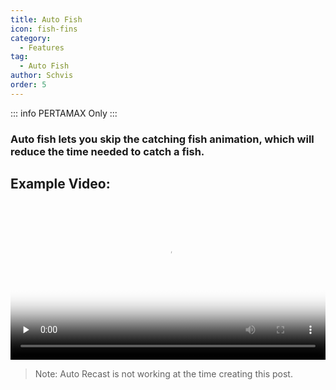 ```yaml
---
title: Auto Fish
icon: fish-fins
category:
  - Features
tag:
  - Auto Fish
author: Schvis
order: 5
---
```

::: info PERTAMAX Only
:::
### Auto fish lets you skip the catching fish animation, which will reduce the time needed to catch a fish.

## Example Video:

<video controls preload="none" width="100%" poster="https://nextcloud.atruicardona.xyz/s/A5RxPpHs7mqYgtb/preview"><source src="https://nextcloud.atruicardona.xyz/s/A5RxPpHs7mqYgtb/download" type="video/mp4"></video>

> Note: Auto Recast is not working at the time creating this post.
